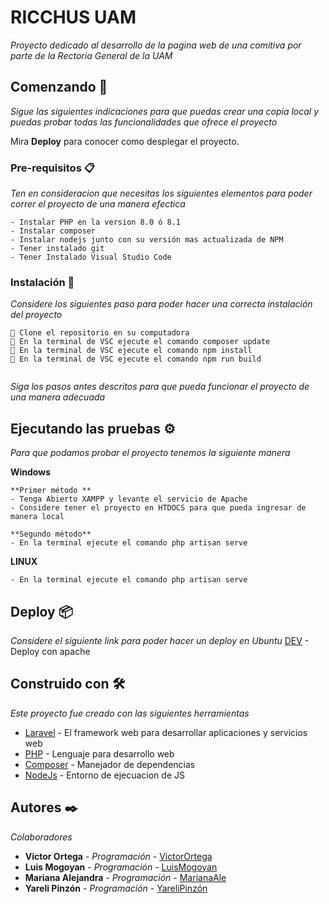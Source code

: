 # RICCHUS UAM

_Proyecto dedicado al desarrollo de la pagina web de una comitiva por parte de la Rectoria General de la UAM_

## Comenzando 🚀

_Sigue las siguientes indicaciones para que puedas crear una copia local y puedas probar todas las funcionalidades que ofrece el proyecto_

Mira **Deploy** para conocer como desplegar el proyecto.


### Pre-requisitos 📋

_Ten en consideracion que necesitas los siguientes elementos para poder correr el proyecto de una manera efectica_


```
- Instalar PHP en la version 8.0 ó 8.1
- Instalar composer
- Instalar nodejs junto con su versión mas actualizada de NPM
- Tener instalado git
- Tener Instalado Visual Studio Code
```

### Instalación 🔧

_Considere los siguientes paso para poder hacer una correcta instalación del proyecto_


```
📌 Clone el repositorio en su computadora
📌 En la terminal de VSC ejecute el comando composer update
📌 En la terminal de VSC ejecute el comando npm install
📌 En la terminal de VSC ejecute el comando npm run build


```

_Siga los pasos antes descritos para que pueda funcionar el proyecto de una manera adecuada_


## Ejecutando las pruebas ⚙️

_Para que podamos probar el proyecto tenemos la siguiente manera_

**Windows**

```
**Primer método **
- Tenga Abierto XAMPP y levante el servicio de Apache
- Considere tener el proyecto en HTDOCS para que pueda ingresar de manera local

**Segundo método**
- En la terminal ejecute el comando php artisan serve
```

**LINUX**

```
- En la terminal ejecute el comando php artisan serve
```


## Deploy 📦

_Considere el siguiente link para poder hacer un deploy en Ubuntu_
 [DEV](https://dev.to/sureshramani/how-to-deploy-laravel-project-with-apache-on-ubuntu-36p3) - Deploy con apache


## Construido con 🛠️

_Este proyecto fue creado con las siguientes herramientas_

* [Laravel](https://laravel.com/) - El framework web para desarrollar aplicaciones y servicios web
* [PHP](https://www.php.net/manual/es/intro-whatis.php) - Lenguaje para desarrollo web
* [Composer](https://getcomposer.org/doc/) - Manejador de dependencias
* [NodeJs](hhttps://nodejs.org/es/docs) - Entorno de ejecuacion de JS




## Autores ✒️

_Colaboradores_

* **Victor Ortega** - *Programación* - [VictorOrtega](https://github.com/VMOC0871)
* **Luis Mogoyan** - *Programación* - [LuisMogoyan](https://github.com/LuisMo05)
* **Mariana Alejandra** - *Programación* - [MarianaAle](https://github.com/MarianaAMMogoyan)
* **Yareli Pinzón** - *Programación* - [YareliPinzón](https://github.com/yare3000)
